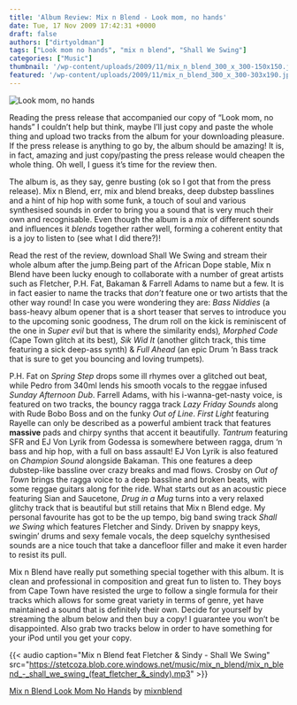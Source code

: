 ```yaml
---
title: 'Album Review: Mix n Blend - Look mom, no hands'
date: Tue, 17 Nov 2009 17:42:31 +0000
draft: false
authors: ["dirtyoldman"]
tags: ["Look mom no hands", "mix n blend", "Shall We Swing"]
categories: ["Music"]
thumbnail: '/wp-content/uploads/2009/11/mix_n_blend_300_x_300-150x150.jpg'
featured: '/wp-content/uploads/2009/11/mix_n_blend_300_x_300-303x190.jpg'
---
```


![Look mom, no hands](/wp-content/uploads/2009/11/mix_n_blend_300_x_300.jpg "Look mom, no hands")

Reading the press release that accompanied our copy of “Look mom, no hands” I couldn’t help but think, maybe I’ll just copy and paste the whole thing and upload two tracks from the album for your downloading pleasure. If the press release is anything to go by, the album should be amazing! It is, in fact, amazing and just copy/pasting the press release would cheapen the whole thing. Oh well, I guess it’s time for the review then.

The album is, as they say, genre busting (ok so I got that from the press release). Mix n Blend, err, mix and blend breaks, deep dubstep basslines and a hint of hip hop with some funk, a touch of soul and various synthesised sounds in order to bring you a sound that is very much their own and recognisable. Even though the album is a _mix_ of different sounds and influences it _blends_ together rather well, forming a coherent entity that is a joy to listen to (see what I did there?)!

Read the rest of the review, download Shall We Swing and stream their whole album after the jump.Being part of the African Dope stable, Mix n Blend have been lucky enough to collaborate with a number of great artists such as Fletcher, P.H. Fat, Bakaman & Farrell Adams to name but a few. It is in fact easier to name the tracks that _don’t_ feature one or two artists that the other way round! In case you were wondering they are: _Bass Niddies_ (a bass-heavy album opener that is a short teaser that serves to introduce you to the upcoming sonic goodness, The drum roll on the kick is reminiscent of the one in _Super evil_ but that is where the similarity ends)_, Morphed Code_ (Cape Town glitch at its best)_, Sik Wid It_ (another glitch track, this time featuring a sick deep-ass synth)  & _Full Ahead_ (an epic Drum ‘n Bass track that is sure to get you bouncing and loving trumpets)_._

P.H. Fat on _Spring Step_ drops some ill rhymes over a glitched out beat, while Pedro from 340ml lends his smooth vocals to the reggae infused _Sunday Afternoon Dub_. Farrell Adams, with his i-wanna-get-nasty voice, is featured on two tracks, the bouncy ragga track _Lazy Friday Sounds_ along with Rude Bobo Boss and on the funky _Out of Line_. _First Light_ featuring Rayelle can only be described as a powerful ambient track that features **massive** pads and chirpy synths that accent it beautifully. _Tantrum_ featuring SFR and EJ Von Lyrik from Godessa is somewhere between ragga, drum ‘n bass and hip hop, with a full on bass assault! EJ Von Lyrik is also featured on _Champion Sound_ alongside Bakaman. This one features a deep dubstep-like bassline over crazy breaks and mad flows. Crosby on _Out of Town_ brings the ragga voice to a deep bassline and broken beats, with some reggae guitars along for the ride. What starts out as an acoustic piece featuring Sian and Saucetone, _Drug in a Mug_ turns into a very relaxed glitchy track that is beautiful but still retains that Mix n Blend edge. My personal favourite has got to be the up tempo, big band swing track _Shall we Swing_ which features Fletcher and Sindy. Driven by snappy keys, swingin’ drums and sexy female vocals, the deep squelchy synthesised sounds are a nice touch that take a dancefloor filler and make it even harder to resist its pull.

Mix n Blend have really put something special together with this album. It is clean and professional in composition and great fun to listen to. They boys from Cape Town have resisted the urge to follow a single formula for their tracks which allows for some great variety in terms of genre, yet have maintained a sound that is definitely their own. Decide for yourself by streaming the album below and then buy a copy! I guarantee you won’t be disappointed. Also grab two tracks below in order to have something for your iPod until you get your copy.

{{< audio
    caption="Mix n Blend feat Fletcher & Sindy - Shall We Swing"
    src="https://stetcoza.blob.core.windows.net/music/mix_n_blend/mix_n_blend_-_shall_we_swing_(feat_fletcher_&_sindy).mp3" >}}

 [Mix n Blend Look Mom No Hands](http://soundcloud.com/mixnblend/sets/mix-n-blend-look-mom-no-hands) by [mixnblend](http://soundcloud.com/mixnblend)


